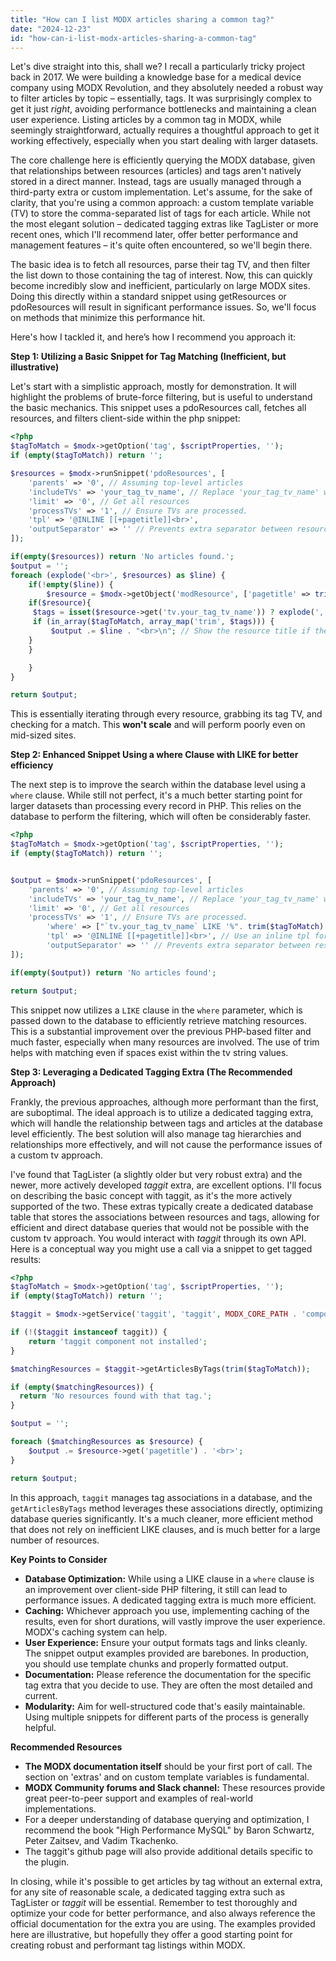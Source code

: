 ```yaml
---
title: "How can I list MODX articles sharing a common tag?"
date: "2024-12-23"
id: "how-can-i-list-modx-articles-sharing-a-common-tag"
---
```


Let's dive straight into this, shall we? I recall a particularly tricky project back in 2017. We were building a knowledge base for a medical device company using MODX Revolution, and they absolutely needed a robust way to filter articles by topic – essentially, tags. It was surprisingly complex to get it just *right*, avoiding performance bottlenecks and maintaining a clean user experience. Listing articles by a common tag in MODX, while seemingly straightforward, actually requires a thoughtful approach to get it working effectively, especially when you start dealing with larger datasets.

The core challenge here is efficiently querying the MODX database, given that relationships between resources (articles) and tags aren't natively stored in a direct manner. Instead, tags are usually managed through a third-party extra or custom implementation. Let's assume, for the sake of clarity, that you're using a common approach: a custom template variable (TV) to store the comma-separated list of tags for each article. While not the most elegant solution – dedicated tagging extras like TagLister or more recent ones, which I'll recommend later, offer better performance and management features – it's quite often encountered, so we'll begin there.

The basic idea is to fetch all resources, parse their tag TV, and then filter the list down to those containing the tag of interest. Now, this can quickly become incredibly slow and inefficient, particularly on large MODX sites. Doing this directly within a standard snippet using getResources or pdoResources will result in significant performance issues. So, we'll focus on methods that minimize this performance hit.

Here's how I tackled it, and here’s how I recommend you approach it:

**Step 1: Utilizing a Basic Snippet for Tag Matching (Inefficient, but illustrative)**

Let's start with a simplistic approach, mostly for demonstration. It will highlight the problems of brute-force filtering, but is useful to understand the basic mechanics. This snippet uses a pdoResources call, fetches all resources, and filters client-side within the php snippet:

```php
<?php
$tagToMatch = $modx->getOption('tag', $scriptProperties, '');
if (empty($tagToMatch)) return '';

$resources = $modx->runSnippet('pdoResources', [
    'parents' => '0', // Assuming top-level articles
    'includeTVs' => 'your_tag_tv_name', // Replace 'your_tag_tv_name' with your actual TV name
    'limit' => '0', // Get all resources
    'processTVs' => '1', // Ensure TVs are processed.
    'tpl' => '@INLINE [[+pagetitle]]<br>',
    'outputSeparator' => '' // Prevents extra separator between resource entries
]);

if(empty($resources)) return 'No articles found.';
$output = '';
foreach (explode('<br>', $resources) as $line) {
    if(!empty($line)) {
        $resource = $modx->getObject('modResource', ['pagetitle' => trim($line)]);
    if($resource){
     $tags = isset($resource->get('tv.your_tag_tv_name')) ? explode(',', $resource->get('tv.your_tag_tv_name')) : []; //fetch and explode tags from tv
     if (in_array($tagToMatch, array_map('trim', $tags))) {
         $output .= $line . "<br>\n"; // Show the resource title if the tag matches
    }
    }

    }
}

return $output;
```
This is essentially iterating through every resource, grabbing its tag TV, and checking for a match. This **won't scale** and will perform poorly even on mid-sized sites.

**Step 2: Enhanced Snippet Using a where Clause with LIKE for better efficiency**

The next step is to improve the search within the database level using a `where` clause. While still not perfect, it's a much better starting point for larger datasets than processing every record in PHP. This relies on the database to perform the filtering, which will often be considerably faster.

```php
<?php
$tagToMatch = $modx->getOption('tag', $scriptProperties, '');
if (empty($tagToMatch)) return '';


$output = $modx->runSnippet('pdoResources', [
    'parents' => '0', // Assuming top-level articles
    'includeTVs' => 'your_tag_tv_name', // Replace 'your_tag_tv_name' with your actual TV name
    'limit' => '0', // Get all resources
    'processTVs' => '1', // Ensure TVs are processed.
        'where' => ["`tv.your_tag_tv_name` LIKE '%". trim($tagToMatch) . "%'"],
        'tpl' => '@INLINE [[+pagetitle]]<br>', // Use an inline tpl for a quick return
        'outputSeparator' => '' // Prevents extra separator between resource entries
]);

if(empty($output)) return 'No articles found';

return $output;
```
This snippet now utilizes a `LIKE` clause in the `where` parameter, which is passed down to the database to efficiently retrieve matching resources. This is a substantial improvement over the previous PHP-based filter and much faster, especially when many resources are involved. The use of trim helps with matching even if spaces exist within the tv string values.

**Step 3: Leveraging a Dedicated Tagging Extra (The Recommended Approach)**

Frankly, the previous approaches, although more performant than the first, are suboptimal. The ideal approach is to utilize a dedicated tagging extra, which will handle the relationship between tags and articles at the database level efficiently. The best solution will also manage tag hierarchies and relationships more effectively, and will not cause the performance issues of a custom tv approach.

I've found that TagLister (a slightly older but very robust extra) and the newer, more actively developed *taggit* extra, are excellent options. I'll focus on describing the basic concept with taggit, as it's the more actively supported of the two. These extras typically create a dedicated database table that stores the associations between resources and tags, allowing for efficient and direct database queries that would not be possible with the custom tv approach. You would interact with *taggit* through its own API. Here is a conceptual way you might use a call via a snippet to get tagged results:

```php
<?php
$tagToMatch = $modx->getOption('tag', $scriptProperties, '');
if (empty($tagToMatch)) return '';

$taggit = $modx->getService('taggit', 'taggit', MODX_CORE_PATH . 'components/taggit/model/');

if (!($taggit instanceof taggit)) {
    return 'taggit component not installed';
}

$matchingResources = $taggit->getArticlesByTags(trim($tagToMatch));

if (empty($matchingResources)) {
  return 'No resources found with that tag.';
}

$output = '';

foreach ($matchingResources as $resource) {
    $output .= $resource->get('pagetitle') . '<br>';
}

return $output;
```
In this approach, `taggit` manages tag associations in a database, and the `getArticlesByTags` method leverages these associations directly, optimizing database queries significantly. It's a much cleaner, more efficient method that does not rely on inefficient LIKE clauses, and is much better for a large number of resources.

**Key Points to Consider**

*   **Database Optimization:** While using a LIKE clause in a `where` clause is an improvement over client-side PHP filtering, it still can lead to performance issues. A dedicated tagging extra is much more efficient.
*   **Caching:** Whichever approach you use, implementing caching of the results, even for short durations, will vastly improve the user experience. MODX's caching system can help.
*   **User Experience:** Ensure your output formats tags and links cleanly. The snippet output examples provided are barebones. In production, you should use template chunks and properly formatted output.
*   **Documentation:** Please reference the documentation for the specific tag extra that you decide to use. They are often the most detailed and current.
*   **Modularity:** Aim for well-structured code that's easily maintainable. Using multiple snippets for different parts of the process is generally helpful.

**Recommended Resources**

*   **The MODX documentation itself** should be your first port of call. The section on 'extras' and on custom template variables is fundamental.
*   **MODX Community forums and Slack channel:** These resources provide great peer-to-peer support and examples of real-world implementations.
*   For a deeper understanding of database querying and optimization, I recommend the book "High Performance MySQL" by Baron Schwartz, Peter Zaitsev, and Vadim Tkachenko.
*   The taggit's github page will also provide additional details specific to the plugin.

In closing, while it's possible to get articles by tag without an external extra, for any site of reasonable scale, a dedicated tagging extra such as TagLister or *taggit* will be essential. Remember to test thoroughly and optimize your code for better performance, and also always reference the official documentation for the extra you are using. The examples provided here are illustrative, but hopefully they offer a good starting point for creating robust and performant tag listings within MODX.
